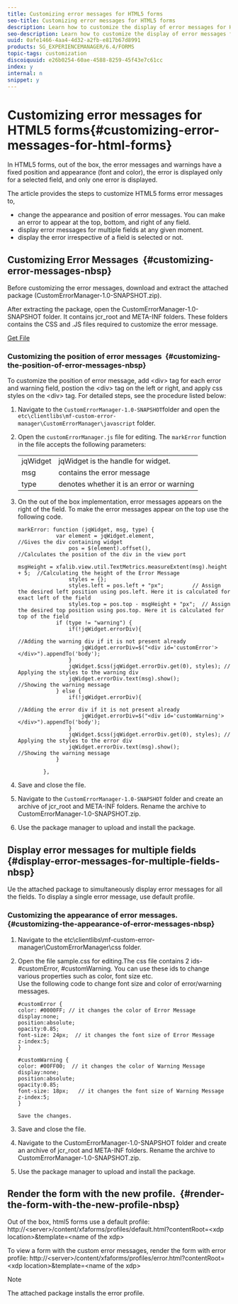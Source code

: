 ```yaml
---
title: Customizing error messages for HTML5 forms
seo-title: Customizing error messages for HTML5 forms
description: Learn how to customize the display of error messages for HTML5 forms including how to change their position and appearance.
seo-description: Learn how to customize the display of error messages for HTML5 forms including how to change their position and appearance.
uuid: 0afe1466-4aa4-4d32-a2fb-e817b67d8991
products: SG_EXPERIENCEMANAGER/6.4/FORMS
topic-tags: customization
discoiquuid: e26b0254-60ae-4588-8259-45f43e7c61cc
index: y
internal: n
snippet: y
---
```


# Customizing error messages for HTML5 forms{#customizing-error-messages-for-html-forms}

In HTML5 forms, out of the box, the error messages and warnings have a fixed position and appearance (font and color), the error is displayed only for a selected field, and only one error is displayed.

The article provides the steps to customize HTML5 forms error messages to,

* change the appearance and position of error messages. You can make an error to appear at the top, bottom, and right of any field. 
* display error messages for multiple fields at any given moment. 
* display the error irrespective of a field is selected or not.

## Customizing Error Messages&nbsp; {#customizing-error-messages-nbsp}

Before customizing the error messages, download and extract the attached package (CustomErrorManager-1.0-SNAPSHOT.zip). 

After extracting the package, open the CustomErrorManager-1.0-SNAPSHOT folder. It contains jcr_root and META-INF folders. These folders contains the CSS and .JS files required to customize the error message.

[Get File](assets/customerrormanager-1.0-snapshot.zip)

### Customizing the position of error messages&nbsp; {#customizing-the-position-of-error-messages-nbsp}

To customize the position of error message, add &lt;div&gt; tag for each error and warning field, postion the &lt;div&gt; tag on the left or right, and apply css styles on the &lt;div&gt; tag. For detailed steps, see the procedure listed below:

1. Navigate to the `CustomErrorManager-1.0-SNAPSHOT`folder and open the `etc\clientlibs\mf-custom-error-manager\CustomErrorManager\javascript` folder.
1. Open the `customErrorManager.js` file for editing. The `markError` function in the file accepts the following parameters: 

   |   |  |
   |---|---|
   | jqWidget | jqWidget is the handle for widget. |
   | msg  |contains the error message |
   | type  |denotes whether it is an error or warning |

1. On the out of the box implementation, error messages appears on the right of the field. To make the error messages appear on the top use the following code.

   ```
   markError: function (jqWidget, msg, type) {
               var element = jqWidget.element,                                //Gives the div containing widget
                   pos = $(element).offset(),                          //Calculates the position of the div in the view port
                                                                   msgHeight = xfalib.view.util.TextMetrics.measureExtent(msg).height + 5;  //Calculating the height of the Error Message
                   styles = {};
                   styles.left = pos.left + "px";         // Assign the desired left position using pos.left. Here it is calculated for exact left of the field 
                   styles.top = pos.top - msgHeight + "px";  // Assign the desired top position using pos.top. Here it is calculated for top of the field 
               if (type != "warning") {
                   if(!jqWidget.errorDiv){
                                                                                   //Adding the warning div if it is not present already
                       jqWidget.errorDiv=$("<div id='customError'></div>").appendTo('body');
                   }
                   jqWidget.$css(jqWidget.errorDiv.get(0), styles); // Applying the styles to the warning div
                   jqWidget.errorDiv.text(msg).show();                     //Showing the warning message
               } else {
                   if(!jqWidget.errorDiv){
                                                                                   //Adding the error div if it is not present already
                       jqWidget.errorDiv=$("<div id='customWarning'></div>").appendTo('body');
                   }
                   jqWidget.$css(jqWidget.errorDiv.get(0), styles); // Applying the styles to the error div
                   jqWidget.errorDiv.text(msg).show();                     //Showing the warning message
               }
   
           },
   
   ```

1. Save and close the file.
1. Navigate to the `CustomErrorManager-1.0-SNAPSHOT` folder and create an archive of jcr_root and META-INF folders. Rename the archive to CustomErrorManager-1.0-SNAPSHOT.zip.
1. Use the package manager to upload and install the package.

## Display error messages for multiple fields&nbsp; {#display-error-messages-for-multiple-fields-nbsp}

Ue the attached package to simultaneously display error messages for all the fields. To display a single error message, use default profile.

### Customizing the appearance of error messages.&nbsp; {#customizing-the-appearance-of-error-messages-nbsp}

1. Navigate to the etc\clientlibs\mf-custom-error-manager\CustomErrorManager\css folder.  

1. Open the file sample.css for editing.The css file contains 2 ids- #customError, #customWarning. You can use these ids to change various properties such as color, font size etc.  
   Use the following code to change font size and color of error/warning messages.

   ```
   #customError {
   color: #0000FF; // it changes the color of Error Message
   display:none;
   position:absolute;
   opacity:0.85;
   font-size: 24px;  // it changes the font size of Error Message
   z-index:5;
   }
   
   #customWarning {
   color: #00FF00;  // it changes the color of Warning Message
   display:none;
   position:absolute;
   opacity:0.85;
   font-size: 18px;   // it changes the font size of Warning Message
   z-index:5;
   }
   
   Save the changes.
   ```

1. Save and close the file.
1. Navigate to the CustomErrorManager-1.0-SNAPSHOT folder and create an archive of jcr_root and META-INF folders. Rename the archive to CustomErrorManager-1.0-SNAPSHOT.zip.
1. Use the package manager to upload and install the package.

## Render the form with the new profile.&nbsp; {#render-the-form-with-the-new-profile-nbsp}

Out of the box, html5 forms use a default profile: http://&lt;server&gt;/content/xfaforms/profiles/default.html?contentRoot=&lt;xdp location&gt;&template=&lt;name of the xdp&gt;

To view a form with the custom error messages, render the form with error profile: http://&lt;server&gt;/content/xfaforms/profiles/error.html?contentRoot=&lt;xdp location&gt;&template=&lt;name of the xdp&gt;

>[!NOTE]
>
>The attached package installs the error profile.

